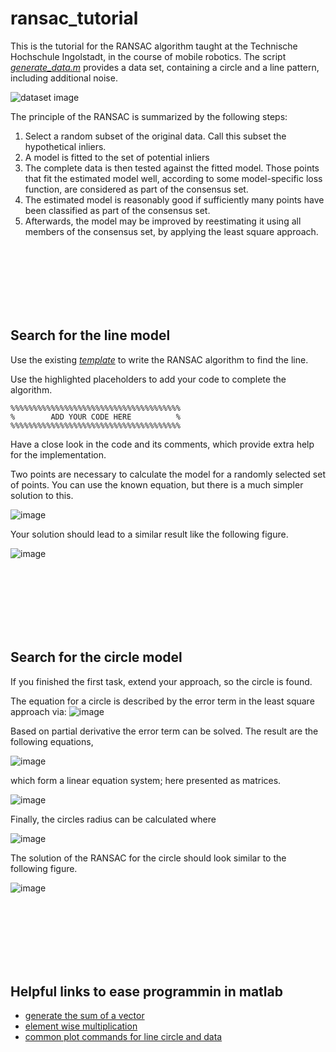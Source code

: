 # ransac_tutorial
This is the tutorial for the RANSAC algorithm taught at the Technische Hochschule Ingolstadt, in the course of mobile robotics. 
The script *[generate_data.m](https://github.com/christianpfitzner/ransac_tutorial/blob/master/generate_data.m)* provides a data set, containing a circle and a line pattern, including additional noise. 

![dataset image](https://user-images.githubusercontent.com/20952014/168008036-63e2e9a2-a1a1-4066-9e16-1b80822cbf4e.png)


The principle of the RANSAC is summarized by the following steps: 
1. Select a random subset of the original data. Call this subset the hypothetical inliers.
2. A model is fitted to the set of potential inliers
3. The complete data is then tested against the fitted model. Those points that fit the estimated model well, according to some model-specific loss function, are considered as part of the consensus set.
4. The estimated model is reasonably good if sufficiently many points have been classified as part of the consensus set.
5. Afterwards, the model may be improved by reestimating it using all members of the consensus set, by applying the least square approach. 


<br/><br/>
<br/><br/>
<br/><br/>




## Search for the line model
Use the existing *[template](https://github.com/christianpfitzner/ransac_tutorial/blob/master/ransac_template.m)* to write the RANSAC algorithm to find the line. 

Use the highlighted placeholders to add your code to complete the algorithm. 
```
%%%%%%%%%%%%%%%%%%%%%%%%%%%%%%%%%%%%%%
%        ADD YOUR CODE HERE          %
%%%%%%%%%%%%%%%%%%%%%%%%%%%%%%%%%%%%%%
```
Have a close look in the code and its comments, which provide extra help for the implementation. 

Two points are necessary to calculate the model for a randomly selected set of points. You can use the known equation, but there is a much simpler solution to this. 

![image](https://user-images.githubusercontent.com/20952014/168018400-2a7616c0-cda5-4e80-ae7f-ea8bd7d46d51.png)



Your solution should lead to a similar result like the following figure. 

![image](https://user-images.githubusercontent.com/20952014/168016237-fa93a4ef-4420-44ad-9de5-8a9f4957bba0.png)



<br/><br/>
<br/><br/>
<br/><br/>





## Search for the circle model
If you finished the first task, extend your approach, so the circle is found. 

The equation for a circle is described by the error term in the least square approach via: 
![image](https://user-images.githubusercontent.com/20952014/168009332-a3310db7-bffb-42ca-96fb-fc1b3bcfa6cf.png)

Based on partial derivative the error term can be solved. The result are the following equations, 

![image](https://user-images.githubusercontent.com/20952014/168009514-f214d678-67e2-4606-84f2-aa02c338567d.png)

which form a linear equation system; here presented as matrices. 

![image](https://user-images.githubusercontent.com/20952014/168009591-0ed4d642-a1d4-43e5-93e8-c9debf1c843d.png)

Finally, the circles radius can be calculated where 

![image](https://user-images.githubusercontent.com/20952014/168009739-f70e4584-0b44-4d00-afed-48a697e5da50.png)




The solution of the RANSAC for the circle should look similar to the following figure. 

![image](https://user-images.githubusercontent.com/20952014/168016643-f82823d4-ace4-419d-91e1-f3fb721592b7.png)



<br/><br/>
<br/><br/>
<br/><br/>


## Helpful links to ease programmin in matlab
* [generate the sum of a vector](https://de.mathworks.com/help/matlab/ref/sum.html)
* [element wise multiplication](https://de.mathworks.com/help/matlab/ref/times.html)
* [common plot commands for line circle and data](https://de.mathworks.com/help/matlab/ref/plot.html)
